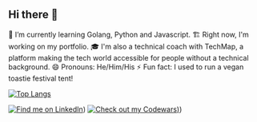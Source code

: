 ## Hi there 👋


🌱 I’m currently learning Golang, Python and Javascript. 
🏗️ Right now, I'm working on my portfolio.
🎓 I'm also a technical coach with TechMap, a platform making the tech world accessible for people without a technical background. 
😄 Pronouns: He/Him/His
⚡ Fun fact: I used to run a vegan toastie festival tent!




[![Top Langs](https://github-readme-stats.vercel.app/api/top-langs/?username=olikelly00)](https://github.com/anuraghazra/github-readme-stats)


[![Find me on LinkedIn](https://raw.githubusercontent.com/praveenscience/praveenscience/master/soc/li.svg)](https://www.linkedin.com/in/olikelly)) 
[![Check out my Codewars](https://raw.githubusercontent.com/praveenscience/praveenscience/master/soc/li.svg))](https://www.linkedin.com/in/olikelly))


